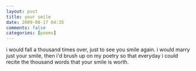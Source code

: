 ```yaml
---
layout: post
title: your smile
date: 2009-08-17 04:35
comments: false
categories: [poems]
---
```


i would fall
a thousand times over,
just to see you smile again.
i would marry just your smile,
then i'd brush up on my poetry
so that everyday
i could recite
the thousand words
that your smile is worth.
